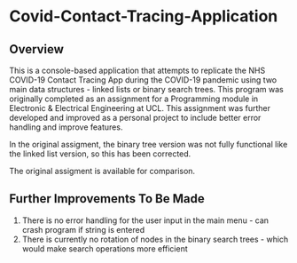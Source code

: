 # Covid-Contact-Tracing-Application

## Overview
This is a console-based application that attempts to replicate the NHS COVID-19 Contact Tracing App during the COVID-19 pandemic using two main data structures - linked lists or binary search trees. This program was originally completed as an assignment for a Programming module in Electronic & Electrical Engineering at UCL. This assignment was further developed and improved as a personal project to include better error handling and improve features. 

In the original assigment, the binary tree version was not fully functional like the linked list version, so this has been corrected.

The original assigment is available for comparison.

## Further Improvements To Be Made
1. There is no error handling for the user input in the main menu - can crash program if string is entered
2. There is currently no rotation of nodes in the binary search trees - which would make search operations more efficient
